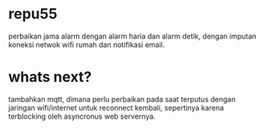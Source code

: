 # repu55
perbaikan jama alarm dengan alarm haria dan alarm detik, dengan imputan koneksi netwok wifi rumah dan notifikasi email.

# whats next?
tambahkan mqtt, dimana perlu perbaikan pada saat terputus dengan jaringan wifi/internet untuk reconnect kembali, sepertinya karena terblocking oleh asyncronus web servernya.
